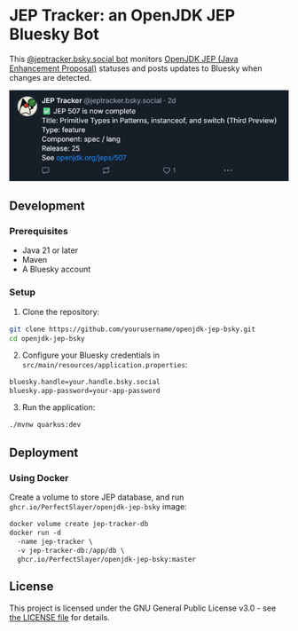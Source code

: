 # JEP Tracker: an OpenJDK JEP Bluesky Bot

This [@jeptracker.bsky.social bot](https://bsky.app/profile/jeptracker.bsky.social) monitors [OpenJDK JEP (Java Enhancement Proposal)](https://openjdk.org/jeps/0) statuses and posts updates to Bluesky when changes are detected.

![post](resources/post.png)

## Development

### Prerequisites

- Java 21 or later
- Maven
- A Bluesky account

### Setup

1. Clone the repository:
```bash
git clone https://github.com/yourusername/openjdk-jep-bsky.git
cd openjdk-jep-bsky
```

2. Configure your Bluesky credentials in `src/main/resources/application.properties`:
```properties
bluesky.handle=your.handle.bsky.social
bluesky.app-password=your-app-password
```

3. Run the application:
```bash
./mvnw quarkus:dev
```
## Deployment

### Using Docker

Create a volume to store JEP database, and run `ghcr.io/PerfectSlayer/openjdk-jep-bsky` image:

```shell
docker volume create jep-tracker-db
docker run -d
  -name jep-tracker \
  -v jep-tracker-db:/app/db \
  ghcr.io/PerfectSlayer/openjdk-jep-bsky:master 
```

## License

This project is licensed under the GNU General Public License v3.0 - see [the LICENSE file](LICENSE.md) for details.


